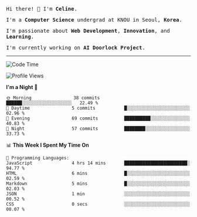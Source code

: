 <p><samp>Hi there! 👋 I'm <b>Celine</b>.</samp></p>
<p><samp>I'm a <b>Computer Science</b> undergrad at KNOU in Seoul, <b>Korea</b>.</samp></p>
<p><samp>I'm passionate about <b>Web Development</b>, <b>Innovation</b>, and <b>Learning</b>.</samp></p>
<p><samp>I'm currently working on <b>AI Doorlock Project</b>.</samp></p>
<hr>

<!--START_SECTION:celine-->
![Code Time](http://img.shields.io/badge/Code%20Time-52%20hrs%2054%20mins-blue)

![Profile Views](http://img.shields.io/badge/Profile%20Views-1-blue)

**I'm a Night 🦉** 

```text
🌞 Morning                38 commits          ██████░░░░░░░░░░░░░░░░░░░   22.49 % 
🌆 Daytime                5 commits           █░░░░░░░░░░░░░░░░░░░░░░░░   02.96 % 
🌃 Evening                69 commits          ██████████░░░░░░░░░░░░░░░   40.83 % 
🌙 Night                  57 commits          ████████░░░░░░░░░░░░░░░░░   33.73 % 
```


📊 **This Week I Spent My Time On** 

```text
💬 Programming Languages: 
JavaScript               4 hrs 14 mins       ████████████████████████░   94.77 % 
HTML                     6 mins              █░░░░░░░░░░░░░░░░░░░░░░░░   02.59 % 
Markdown                 5 mins              █░░░░░░░░░░░░░░░░░░░░░░░░   02.03 % 
JSON                     1 min               ░░░░░░░░░░░░░░░░░░░░░░░░░   00.52 % 
CSS                      0 secs              ░░░░░░░░░░░░░░░░░░░░░░░░░   00.07 % 
```


<!--END_SECTION:celine-->
